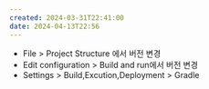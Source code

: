 ```yaml
---
created: 2024-03-31T22:41:00
date: 2024-04-13T22:56
---
```

- File > Project Structure 에서 버전 변경  
- Edit configuration > Build and run에서 버전 변경
- Settings > Build,Excution,Deployment > Gradle
